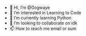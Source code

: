 - 👋 Hi, I’m @0ogwaye
- 👀 I’m interested in Learning to Code
- 🌱 I’m currently learning Python
- 💞️ I’m looking to collaborate on idk
- 📫 How to reach me email or sum

<!---
0ogwaye/0ogwaye is a ✨ special ✨ repository because its `README.md` (this file) appears on your GitHub profile.
You can click the Preview link to take a look at your changes.
--->
